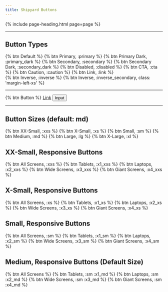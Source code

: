 ```yaml
---
title: Shipyard Buttons
---
```


{% include page-heading.html page=page %}

---

## Button Types
<div class="box-padding align-center">
  {% btn Default %}
  {% btn Primary, :primary %}
  {% btn Primary Dark, :primary_dark %}
  {% btn Secondary, :secondary %}
  {% btn Secondary Dark, :secondary_dark %}
  {% btn Disabled, :disabled %}
  {% btn CTA, :cta %}
  {% btn Caution, :caution %}
  {% btn Link, :link %}
</div>
<div class="box-secondary box-padding align-center bg-gray-dark">
  {% btn Inverse, :inverse %}
  {% btn Inverse, :inverse_secondary, class: 'margin-left-xs' %}
</div>

---

<div class="box-padding align-center">
  {% btn Button %}
  <a href="#" class="btn">Link</a>
  <input type="button" class="btn" value="Input" />
</div>

---

## Button Sizes (default: md)
<div class="box-padding align-center">
  {% btn XX-Small, :xxs %}
  {% btn X-Small, :xs %}
  {% btn Small, :sm %}
  {% btn Medium, :md %}
  {% btn Large, :lg %}
  {% btn X-Large, :xl %}
</div>

## XX-Small, Responsive Buttons
<div class="box-padding align-center">
  {% btn All Screens, :xxs %}
  {% btn Tablets, :x1_xxs %}
  {% btn Laptops, :x2_xxs %}
  {% btn Wide Screens, :x3_xxs %}
  {% btn Giant Screens, :x4_xxs %}
</div>

## X-Small, Responsive Buttons
<div class="box-padding align-center">
  {% btn All Screens, :xs %}
  {% btn Tablets, :x1_xs %}
  {% btn Laptops, :x2_xs %}
  {% btn Wide Screens, :x3_xs %}
  {% btn Giant Screens, :x4_xs %}
</div>

## Small, Responsive Buttons
<div class="box-padding align-center">
  {% btn All Screens, :sm %}
  {% btn Tablets, :x1_sm %}
  {% btn Laptops, :x2_sm %}
  {% btn Wide Screens, :x3_sm %}
  {% btn Giant Screens, :x4_sm %}
</div>

## Medium, Responsive Buttons (Default Size)
<div class="box-padding align-center">
  {% btn All Screens %}
  {% btn Tablets, :sm :x1_md %}
  {% btn Laptops, :sm :x2_md %}
  {% btn Wide Screens, :sm :x3_md %}
  {% btn Giant Screens, :sm :x4_md %}
</div>
